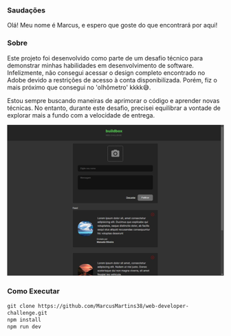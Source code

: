 ### Saudações

Olá! Meu nome é Marcus, e espero que goste do que encontrará por aqui!

### Sobre

Este projeto foi desenvolvido como parte de um desafio técnico para demonstrar minhas habilidades em desenvolvimento de software. Infelizmente, não consegui acessar o design completo encontrado no Adobe devido a restrições de acesso à conta disponibilizada. Porém, fiz o mais próximo que consegui no 'olhômetro' kkkk😅.

Estou sempre buscando maneiras de aprimorar o código e aprender novas técnicas. No entanto, durante este desafio, precisei equilibrar a vontade de explorar mais a fundo com a velocidade de entrega.

![alt text](image.png)

### Como Executar

```
git clone https://github.com/MarcusMartins38/web-developer-challenge.git
npm install
npm run dev
```
